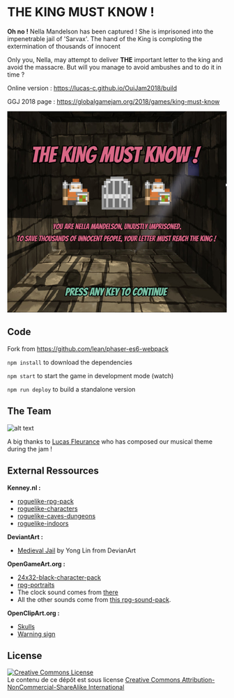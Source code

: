 # THE KING MUST KNOW !

**Oh no !** 
Nella Mandelson has been captured !
She is imprisoned into the impenetrable jail of 'Sarvax'.
The hand of the King is comploting the extermination of thousands of innocent

Only you, Nella, may attempt to deliver **THE** important letter to the king and avoid the massacre.
But will you manage to avoid ambushes and to do it in time ?

Online version : https://lucas-c.github.io/OuiJam2018/build

GGJ 2018 page : https://globalgamejam.org/2018/games/king-must-know

![alt text](press/GameIntroScreenshot.png "The king must know !")

## Code

Fork from https://github.com/lean/phaser-es6-webpack

```npm install``` to download the dependencies

```npm start``` to start the game in development mode (watch)

```npm run deploy``` to build a standalone version

## The Team

![alt text](press/Credits.png "Credits")

A big thanks to [Lucas Fleurance](https://globalgamejam.org/users/lucasfleur) who has composed our musical theme during the jam !

## External Ressources

**Kenney.nl :**
- [roguelike-rpg-pack](http://kenney.nl/assets/roguelike-rpg-pack)
- [roguelike-characters](http://kenney.nl/assets/roguelike-characters)
- [roguelike-caves-dungeons](http://kenney.nl/assets/roguelike-caves-dungeons)
- [roguelike-indoors](http://kenney.nl/assets/roguelike-indoors)

**DeviantArt :**
- [Medieval Jail](https://yonglin.deviantart.com/art/Medieval-Jail-370750461) by Yong Lin from DevianArt

**OpenGameArt.org :**
- [24x32-black-character-pack](https://opengameart.org/content/24x32-black-character-pack)
- [rpg-portraits](https://opengameart.org/content/rpg-portraits)
- The clock sound comes from [there](https://opengameart.org/content/clock-ticking)
- All the other sounds come from [this rpg-sound-pack](https://opengameart.org/content/rpg-sound-pack).

**OpenClipArt.org :**
- [Skulls](https://openclipart.org/detail/271180/skull-emoji)
- [Warning sign](https://openclipart.org/detail/293958/warningsigngeneral1)

## License

<a rel="license" href="http://creativecommons.org/licenses/by-nc-sa/4.0/"><img alt="Creative Commons License" style="border-width:0" src="https://i.creativecommons.org/l/by-nc-sa/4.0/88x31.png" /></a><br />Le contenu de ce dépôt est sous license <a rel="license" href="http://creativecommons.org/licenses/by-nc-sa/4.0/">Creative Commons Attribution-NonCommercial-ShareAlike International</a>
